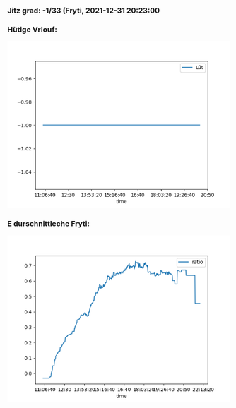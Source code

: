 ### Jitz grad: -1/33 (Fryti, 2021-12-31 20:23:00

### Hütige Vrlouf:
![Graph](Today.png)

### E durschnittleche Fryti:
![Graph](Fryti.png)